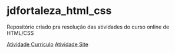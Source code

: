 # jdfortaleza_html_css
Repositório criado pra resolução das atividades do curso online de HTML/CSS

[Atividade Curriculo](https://wiillguerra.github.io/jdfortaleza_html_css/curriculo/atividade_curriculo.html)
[Atividade Site](https://wiillguerra.github.io/jdfortaleza_html_css/site/index.html)
